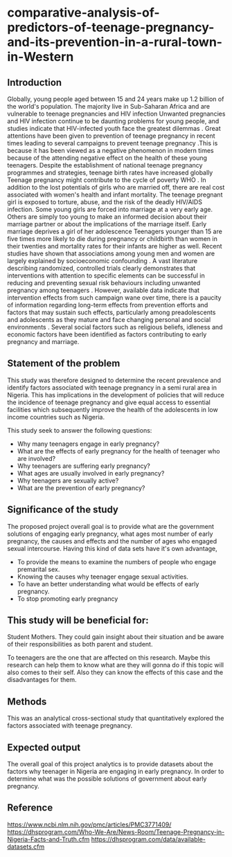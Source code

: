 # comparative-analysis-of-predictors-of-teenage-pregnancy-and-its-prevention-in-a-rural-town-in-Western
## Introduction
Globally, young people aged between 15 and 24 years make up 1.2 billion of the world's population. The majority live in Sub-Saharan Africa and are vulnerable to teenage pregnancies and HIV infection Unwanted pregnancies and HIV infection continue to be daunting problems for young people, and studies indicate that HIV-infected youth face the greatest dilemmas . Great attentions have been given to prevention of teenage pregnancy in recent times leading to several campaigns to prevent teenage pregnancy .This is because it has been viewed as a negative phenomenon in modern times because of the attending negative effect on the health of these young teenagers. Despite the establishment of national teenage pregnancy programmes and strategies, teenage birth rates have increased globally 
Teenage pregnancy might contribute to the cycle of poverty WHO . In addition to the lost potentials of girls who are married off, there are real cost associated with women's health and infant mortality. The teenage pregnant girl is exposed to torture, abuse, and the risk of the deadly HIV/AIDS infection. Some young girls are forced into marriage at a very early age. Others are simply too young to make an informed decision about their marriage partner or about the implications of the marriage itself. Early marriage deprives a girl of her adolescence Teenagers younger than 15 are five times more likely to die during pregnancy or childbirth than women in their twenties and mortality rates for their infants are higher as well. Recent studies have shown that associations among young men and women are largely explained by socioeconomic confounding .
A vast literature describing randomized, controlled trials clearly demonstrates that interventions with attention to specific elements can be successful in reducing and preventing sexual risk behaviours including unwanted pregnancy among teenagers . However, available data indicate that intervention effects from such campaign wane over time, there is a paucity of information regarding long-term effects from prevention efforts and factors that may sustain such effects, particularly among preadolescents and adolescents as they mature and face changing personal and social environments . Several social factors such as religious beliefs, idleness and economic factors have been identified as factors contributing to early pregnancy and marriage.
## Statement of the problem

This study was therefore designed to determine the recent prevalence and identify factors associated with teenage pregnancy in a semi rural area in Nigeria. This has implications in the development of policies that will reduce the incidence of teenage pregnancy and give equal access to essential facilities which subsequently improve the health of the adolescents in low income countries such as Nigeria.


This   study seek to answer the following questions:

- Why many teenagers engage in early pregnancy?
- What are the effects of early pregnancy for the health of teenager who are involved?
- Why teenagers are suffering early pregnancy?
- What ages are usually involved in early pregnancy?
- Why teenagers are sexually active?
- What are the prevention of early pregnancy?
## Significance of the study
The proposed project overall goal is to provide  what are the government solutions of engaging early pregnancy,  what ages most number of early pregnancy, the causes and effects and the number of ages who engaged sexual intercourse. 
Having this kind of data sets have it's own advantage,

- To provide the means to examine the numbers of people who engage premarital sex.
- Knowing the causes why teenager engage sexual activities.
- To have an better understanding what would be effects of early pregnancy.
- To stop promoting early pregnancy

## This study will be beneficial for:

Student Mothers. They could gain insight about their situation and be aware of their responsibilities as both parent and student.

To teenagers are the one that are affected on this research. Maybe this research can help them to know what are they will gonna do if this topic will also comes to their self. Also they can know the effects of this case and the disadvantages for them. 
## Methods
This was an analytical cross-sectional study that quantitatively explored the factors associated with teenage pregnancy.
## Expected output
The overall goal of this project analytics is to provide datasets about the factors why teenager in Nigeria are engaging in early pregnancy. In order to determine what was the possible solutions of government about early pregnancy. 
## Reference
https://www.ncbi.nlm.nih.gov/pmc/articles/PMC3771409/
https://dhsprogram.com/Who-We-Are/News-Room/Teenage-Pregnancy-in-Nigeria-Facts-and-Truth.cfm
https://dhsprogram.com/data/available-datasets.cfm
